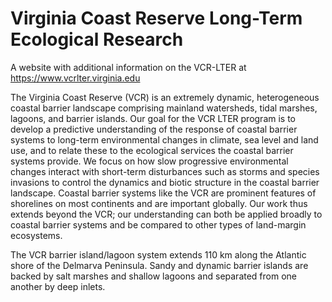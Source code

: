 # Virginia Coast Reserve Long-Term Ecological Research

A website with additional information on the VCR-LTER at https://www.vcrlter.virginia.edu 

The Virginia Coast Reserve (VCR) is an extremely dynamic, heterogeneous coastal barrier landscape comprising mainland watersheds, tidal marshes, lagoons, and barrier islands. Our goal for the VCR LTER program is to develop a predictive understanding of the response of coastal barrier systems to long-term environmental changes in climate, sea level and land use, and to relate these to the ecological services the coastal barrier systems provide. We focus on how slow progressive environmental changes interact with short-term disturbances such as storms and species invasions to control the dynamics and biotic structure in the coastal barrier landscape. Coastal barrier systems like the VCR are prominent features of shorelines on most continents and are important globally. Our work thus extends beyond the VCR; our understanding can both be applied broadly to coastal barrier systems and be compared to other types of land-margin ecosystems.

The VCR barrier island/lagoon system extends 110 km along the Atlantic shore of the Delmarva Peninsula. Sandy and dynamic barrier islands are backed by salt marshes and shallow lagoons and separated from one another by deep inlets.
